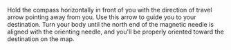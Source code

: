 Hold the compass horizontally in front of you with the direction of travel arrow pointing away from you. Use this arrow to guide you to your destination. Turn your body until the north end of the magnetic needle is aligned with the orienting needle, and you'll be properly oriented toward the destination on the map.
